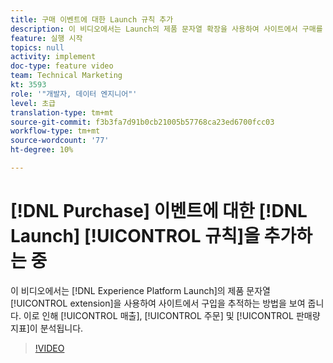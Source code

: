 ```yaml
---
title: 구매 이벤트에 대한 Launch 규칙 추가
description: 이 비디오에서는 Launch의 제품 문자열 확장을 사용하여 사이트에서 구매를 추적하여 분석에 매출, 주문 및 판매량 지표를 만드는 방법을 보여줍니다.
feature: 실행 시작
topics: null
activity: implement
doc-type: feature video
team: Technical Marketing
kt: 3593
role: '"개발자, 데이터 엔지니어"'
level: 초급
translation-type: tm+mt
source-git-commit: f3b3fa7d91b0cb21005b57768ca23ed6700fcc03
workflow-type: tm+mt
source-wordcount: '77'
ht-degree: 10%

---
```



# [!DNL Purchase] 이벤트에 대한 [!DNL Launch] [!UICONTROL 규칙]을 추가하는 중

이 비디오에서는 [!DNL Experience Platform Launch]의 제품 문자열 [!UICONTROL extension]을 사용하여 사이트에서 구입을 추적하는 방법을 보여 줍니다. 이로 인해 [!UICONTROL 매출], [!UICONTROL 주문] 및 [!UICONTROL 판매량지표]이 분석됩니다.

>[!VIDEO](https://video.tv.adobe.com/v/28766/?quality=12)
